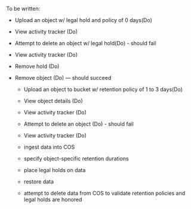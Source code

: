 To be written:

  - Upload an object w/ legal hold and policy of 0 days(Do)
  - View activity tracker (Do)
  - Attempt to delete an object w/ legal hold(Do) - should fail
  - View activity tracker (Do)
  - Remove hold (Do)
  - Remove object (Do) — should succeed



      - Upload an object to bucket w/ retention policy of 1 to 3 days(Do)
      - View object details (Do)
      - View activity tracker (Do)
      - Attempt to delete an object (Do) - should fail
      - View activity tracker (Do)

      - ingest data into COS
      - specify object-specific retention durations
      - place legal holds on data
      - restore data
      - attempt to delete data from COS to validate retention policies and legal holds are honored
